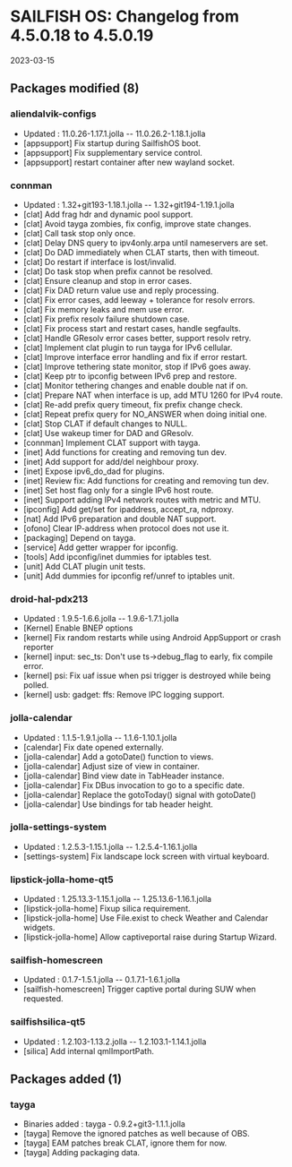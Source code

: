 # SAILFISH OS: Changelog from 4.5.0.18 to 4.5.0.19

2023-03-15

## Packages modified (8)

### aliendalvik-configs
- Updated : 11.0.26-1.17.1.jolla -- 11.0.26.2-1.18.1.jolla
- [appsupport] Fix startup during SailfishOS boot.
- [appsupport] Fix supplementary service control.
- [appsupport] restart container after new wayland socket.

### connman
- Updated : 1.32+git193-1.18.1.jolla -- 1.32+git194-1.19.1.jolla
- [clat] Add frag hdr and dynamic pool support.
- [clat] Avoid tayga zombies, fix config, improve state changes.
- [clat] Call task stop only once.
- [clat] Delay DNS query to ipv4only.arpa until nameservers are set.
- [clat] Do DAD immediately when CLAT starts, then with timeout.
- [clat] Do restart if interface is lost/invalid.
- [clat] Do task stop when prefix cannot be resolved.
- [clat] Ensure cleanup and stop in error cases.
- [clat] Fix DAD return value use and reply processing.
- [clat] Fix error cases, add leeway + tolerance for resolv errors.
- [clat] Fix memory leaks and mem use error.
- [clat] Fix prefix resolv failure shutdown case.
- [clat] Fix process start and restart cases, handle segfaults.
- [clat] Handle GResolv error cases better, support resolv retry.
- [clat] Implement clat plugin to run tayga for IPv6 cellular.
- [clat] Improve interface error handling and fix if error restart.
- [clat] Improve tethering state monitor, stop if IPv6 goes away.
- [clat] Keep ptr to ipconfig between IPv6 prep and restore.
- [clat] Monitor tethering changes and enable double nat if on.
- [clat] Prepare NAT when interface is up, add MTU 1260 for IPv4 route.
- [clat] Re-add prefix query timeout, fix prefix change check.
- [clat] Repeat prefix query for NO_ANSWER when doing initial one.
- [clat] Stop CLAT if default changes to NULL.
- [clat] Use wakeup timer for DAD and GResolv.
- [connman] Implement CLAT support with tayga.
- [inet] Add functions for creating and removing tun dev.
- [inet] Add support for add/del neighbour proxy.
- [inet] Expose ipv6_do_dad for plugins.
- [inet] Review fix: Add functions for creating and removing tun dev.
- [inet] Set host flag only for a single IPv6 host route.
- [inet] Support adding IPv4 network routes with metric and MTU.
- [ipconfig] Add get/set for ipaddress, accept_ra, ndproxy.
- [nat] Add IPv6 preparation and double NAT support.
- [ofono] Clear IP-address when protocol does not use it.
- [packaging] Depend on tayga.
- [service] Add getter wrapper for ipconfig.
- [tools] Add ipconfig/inet dummies for iptables test.
- [unit] Add CLAT plugin unit tests.
- [unit] Add dummies for ipconfig ref/unref to iptables unit.

### droid-hal-pdx213
- Updated : 1.9.5-1.6.6.jolla -- 1.9.6-1.7.1.jolla
- [Kernel] Enable BNEP options
- [kernel] Fix random restarts while using Android AppSupport or crash reporter
- [kernel] input: sec_ts: Don't use ts->debug_flag to early, fix compile error.
- [kernel] psi: Fix uaf issue when psi trigger is destroyed while being polled.
- [kernel] usb: gadget: ffs: Remove IPC logging support.

### jolla-calendar
- Updated : 1.1.5-1.9.1.jolla -- 1.1.6-1.10.1.jolla
- [calendar] Fix date opened externally.
- [jolla-calendar] Add a gotoDate() function to views.
- [jolla-calendar] Adjust size of view in container.
- [jolla-calendar] Bind view date in TabHeader instance.
- [jolla-calendar] Fix DBus invocation to go to a specific date.
- [jolla-calendar] Replace the gotoToday() signal with gotoDate()
- [jolla-calendar] Use bindings for tab header height.

### jolla-settings-system
- Updated : 1.2.5.3-1.15.1.jolla -- 1.2.5.4-1.16.1.jolla
- [settings-system] Fix landscape lock screen with virtual keyboard.

### lipstick-jolla-home-qt5
- Updated : 1.25.13.3-1.15.1.jolla -- 1.25.13.6-1.16.1.jolla
- [lipstick-jolla-home] Fixup silica requirement.
- [lipstick-jolla-home] Use File.exist to check Weather and Calendar widgets.
- [lipstick-jolla-home] Allow captiveportal raise during Startup Wizard.

### sailfish-homescreen
- Updated : 0.1.7-1.5.1.jolla -- 0.1.7.1-1.6.1.jolla
- [sailfish-homescreen] Trigger captive portal during SUW when requested.

### sailfishsilica-qt5
- Updated : 1.2.103-1.13.2.jolla -- 1.2.103.1-1.14.1.jolla
- [silica] Add internal qmlImportPath.

## Packages added (1)

### tayga
- Binaries added : tayga - 0.9.2+git3-1.1.1.jolla
- [tayga] Remove the ignored patches as well because of OBS.
- [tayga] EAM patches break CLAT, ignore them for now.
- [tayga] Adding packaging data.

